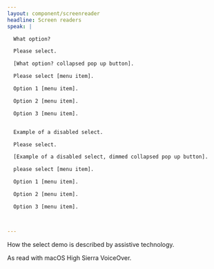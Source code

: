 ```yaml
---
layout: component/screenreader
headline: Screen readers
speak: |

  What option?

  Please select.

  [What option? collapsed pop up button].

  Please select [menu item].

  Option 1 [menu item].

  Option 2 [menu item].

  Option 3 [menu item].


  Example of a disabled select.

  Please select.

  [Example of a disabled select, dimmed collapsed pop up button].

  please select [menu item].

  Option 1 [menu item].

  Option 2 [menu item].

  Option 3 [menu item].



---
```



How the select demo is described by assistive technology.

As read with macOS High Sierra VoiceOver.

